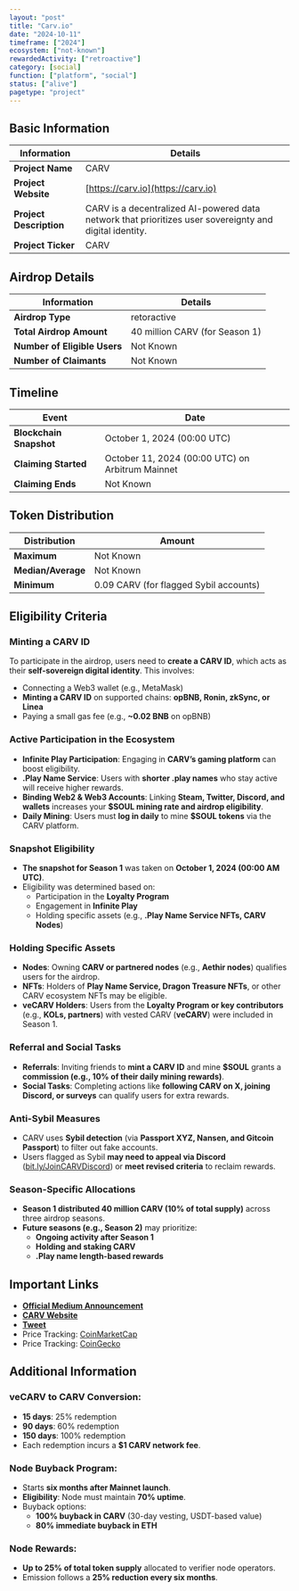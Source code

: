 ```yaml
---
layout: "post"
title: "Carv.io"
date: "2024-10-11"
timeframe: ["2024"]
ecosystem: ["not-known"]
rewardedActivity: ["retroactive"]
category: [social]
function: ["platform", "social"]
status: ["alive"]
pagetype: "project"
---
```


## Basic Information

| Information             | Details                                                                                                 |
| ----------------------- | ------------------------------------------------------------------------------------------------------- |
| **Project Name**        | CARV                                                                                                    |
| **Project Website**     | [https://carv.io](https://carv.io)                                                                      |
| **Project Description** | CARV is a decentralized AI-powered data network that prioritizes user sovereignty and digital identity. |
| **Project Ticker**      | CARV                                                                                                    |

## Airdrop Details

| Information                  | Details                        |
| ---------------------------- | ------------------------------ |
| **Airdrop Type**             | retoractive                    |
| **Total Airdrop Amount**     | 40 million CARV (for Season 1) |
| **Number of Eligible Users** | Not Known                      |
| **Number of Claimants**      | Not Known                      |

## Timeline

| Event                   | Date                                             |
| ----------------------- | ------------------------------------------------ |
| **Blockchain Snapshot** | October 1, 2024 (00:00 UTC)                      |
| **Claiming Started**    | October 11, 2024 (00:00 UTC) on Arbitrum Mainnet |
| **Claiming Ends**       | Not Known                                        |

## Token Distribution

| Distribution       | Amount                                 |
| ------------------ | -------------------------------------- |
| **Maximum**        | Not Known                              |
| **Median/Average** | Not Known                              |
| **Minimum**        | 0.09 CARV (for flagged Sybil accounts) |

## Eligibility Criteria

### **Minting a CARV ID**

To participate in the airdrop, users need to **create a CARV ID**, which acts as their **self-sovereign digital identity**. This involves:

- Connecting a Web3 wallet (e.g., MetaMask)
- **Minting a CARV ID** on supported chains: **opBNB, Ronin, zkSync, or Linea**
- Paying a small gas fee (e.g., **~0.02 BNB** on opBNB)

### **Active Participation in the Ecosystem**

- **Infinite Play Participation**: Engaging in **CARV’s gaming platform** can boost eligibility.
- **.Play Name Service**: Users with **shorter .play names** who stay active will receive higher rewards.
- **Binding Web2 & Web3 Accounts**: Linking **Steam, Twitter, Discord, and wallets** increases your **$SOUL mining rate and airdrop eligibility**.
- **Daily Mining**: Users must **log in daily** to mine **$SOUL tokens** via the CARV platform.

### **Snapshot Eligibility**

- **The snapshot for Season 1** was taken on **October 1, 2024 (00:00 AM UTC)**.
- Eligibility was determined based on:
  - Participation in the **Loyalty Program**
  - Engagement in **Infinite Play**
  - Holding specific assets (e.g., **.Play Name Service NFTs, CARV Nodes**)

### **Holding Specific Assets**

- **Nodes**: Owning **CARV or partnered nodes** (e.g., **Aethir nodes**) qualifies users for the airdrop.
- **NFTs**: Holders of **Play Name Service, Dragon Treasure NFTs**, or other CARV ecosystem NFTs may be eligible.
- **veCARV Holders**: Users from the **Loyalty Program or key contributors** (e.g., **KOLs, partners**) with vested CARV (**veCARV**) were included in Season 1.

### **Referral and Social Tasks**

- **Referrals**: Inviting friends to **mint a CARV ID** and mine **$SOUL** grants a **commission (e.g., 10% of their daily mining rewards)**.
- **Social Tasks**: Completing actions like **following CARV on X, joining Discord, or surveys** can qualify users for extra rewards.

### **Anti-Sybil Measures**

- CARV uses **Sybil detection** (via **Passport XYZ, Nansen, and Gitcoin Passport**) to filter out fake accounts.
- Users flagged as Sybil **may need to appeal via Discord** ([bit.ly/JoinCARVDiscord](bit.ly/JoinCARVDiscord)) or **meet revised criteria** to reclaim rewards.

### **Season-Specific Allocations**

- **Season 1 distributed 40 million CARV (10% of total supply)** across three airdrop seasons.
- **Future seasons (e.g., Season 2)** may prioritize:
  - **Ongoing activity after Season 1**
  - **Holding and staking CARV**
  - **.Play name length-based rewards**

## Important Links

- **[Official Medium Announcement](https://medium.com/%40Carv/carv-s1-airdrop-frequently-asked-question-a10a73757706)**
- **[CARV Website](https://carv.io)**
- **[Tweet](https://x.com/carv_official/status/1844206212180738472)**
- Price Tracking: [CoinMarketCap](https://coinmarketcap.com/currencies/carv)
- Price Tracking: [CoinGecko](https://www.coingecko.com/en/coins/carv)

## Additional Information

### **veCARV to CARV Conversion:**

- **15 days**: 25% redemption
- **90 days**: 60% redemption
- **150 days**: 100% redemption
- Each redemption incurs a **$1 CARV network fee**.

### **Node Buyback Program:**

- Starts **six months after Mainnet launch**.
- **Eligibility**: Node must maintain **70% uptime**.
- Buyback options:
  - **100% buyback in CARV** (30-day vesting, USDT-based value)
  - **80% immediate buyback in ETH**

### **Node Rewards:**

- **Up to 25% of total token supply** allocated to verifier node operators.
- Emission follows a **25% reduction every six months**.